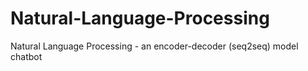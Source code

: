 # Natural-Language-Processing
Natural Language Processing - an encoder-decoder (seq2seq) model chatbot
